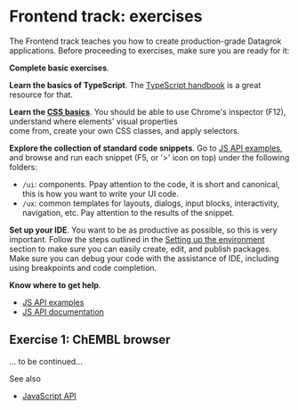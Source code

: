<!-- TITLE: Frontend -->
<!-- SUBTITLE: -->

# Frontend track: exercises

The Frontend track teaches you how to create production-grade Datagrok applications. Before
proceeding to exercises, make sure you are ready for it: 

**Complete basic exercises**.

**Learn the basics of TypeScript**. The [TypeScript handbook](https://www.typescriptlang.org/docs/handbook)
is a great resource for that.

**Learn the [CSS basics](https://developer.mozilla.org/en-US/docs/Learn/Getting_started_with_the_web/CSS_basics)**.
You should be able to use Chrome's inspector (F12), understand where elements' visual properties  
come from, create your own CSS classes, and apply selectors.

**Explore the collection of standard code snippets**. Go to [JS API examples](https://public.datagrok.ai/js),
and browse and run each snippet (F5, or '>' icon on top) under the following folders:
* `/ui`: components. Ppay attention to the code, it is short and canonical, this is how you want to write your UI code.
* `/ux`: common templates for layouts, dialogs, input blocks, interactivity, navigation, etc. 
  Pay attention to the results of the snippet. 

**Set up your IDE**. You want to be as productive as possible, so this is very important.
Follow the steps outlined in the 
[Setting up the environment](../exercises.md#setting-up-the-environment) section to make sure 
you can easily create, edit, and publish packages. Make sure you can debug your code with 
the assistance of IDE, including using breakpoints and code completion. 

**Know where to get help**. 
* [JS API examples](https://public.datagrok.ai/js)
* [JS API documentation](https://datagrok.ai/js-api)

## Exercise 1: ChEMBL browser

... to be continued...

See also
* [JavaScript API](../js-api.md)